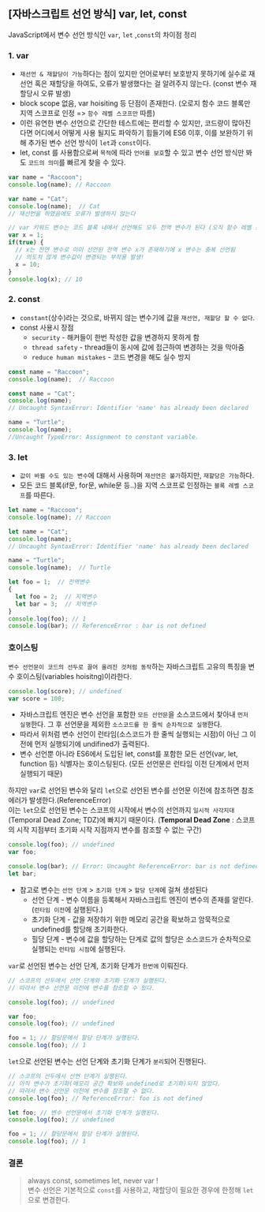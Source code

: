 ## [자바스크립트 선언 방식] var, let, const

JavaScript에서 변수 선언 방식인 `var`, `let` ,`const`의 차이점 정리

### 1. var
- `재선언 & 재할당이 가능`하다는 점이 있지만 언어로부터 보호받지 못하기에 실수로 재선언 혹은 재할당을 하여도, 오류가 발생했다는 걸 알려주지 않는다. (const 변수 재할당시 오류 발생)
- block scope 없음, var hoisiting 등 단점이 존재한다. (오로지 함수 코드 블록만 지역 스코프로 인정 => `함수 레벨 스코프만` 따름)
- 이런 유연한 변수 선언으로 간단한 테스트에는 편리할 수 있지만, 코드량이 많아진다면 어디에서 어떻게 사용 될지도 파악하기 힘들기에 ES6 이후, 이를 보완하기 위해 추가된 변수 선언 방식이 `let`과 `const`이다.
- let, const 를 사용함으로써 `목적`에 따라 `언어를 보호`할 수 있고 변수 선언 방식만 봐도 `코드의 의미`를 빠르게 찾을 수 있다.
```js
var name = "Raccoon";
console.log(name); // Raccoon

var name = "Cat";
console.log(name);  // Cat
// 재선언을 하였음에도 오류가 발생하지 않는다

// var 키워드 변수는 코드 블록 내에서 선언해도 모두 전역 변수가 된다 (오직 함수 레벨 스코프만 따름)
var x = 1;
if(true) {
  // x는 전연 변수로 이미 선언된 전역 변수 x가 존재하기에 x 변수는 중복 선언됨
  // 의도치 않게 변수값이 변경되는 부작용 발생!
  x = 10;
}
console.log(x); // 10
```

### 2. const
- `constant`(상수)라는 것으로, 바뀌지 않는 변수기에 값을 `재선언, 재할당 할 수 없다`.
- const 사용시 장점
  - `security` - 해커들이 한번 작성한 값을 변경하지 못하게 함
  - `thread safety` - thread들이 동시에 값에 접근하여 변경하는 것을 막아줌
  - `reduce human mistakes` - 코드 변경을 해도 실수 방지   
```js
const name = "Raccoon";
console.log(name);  // Raccoon

const name = "Cat";
console.log(name);
// Uncaught SyntaxError: Identifier 'name' has already been declared

name = "Turtle";
console.log(name);
//Uncaught TypeError: Assignment to constant variable.
```

### 3. let
- `값이 바뀔 수도 있는 변수`에 대해서 사용하며 `재선언은 불가`하지만, `재할당은 가능`하다.
- 모든 코드 블록(if문, for문, while문 등..)을 지역 스코프로 인정하는 `블록 레벨 스코프`를 따른다.
```js
let name = "Raccoon";
console.log(name); // Raccoon

let name = "Cat";
console.log(name);
// Uncaught SyntaxError: Identifier 'name' has already been declared

name = "Turtle";
console.log(name);  // Turtle

let foo = 1;  // 전역변수
{
  let foo = 2;  // 지역변수
  let bar = 3;  // 지역변수
}
console.log(foo); // 1
console.log(bar); // ReferenceError : bar is not defined
```

### 호이스팅
`변수 선언문이 코드의 선두로 끌어 올려진 것처럼 동작`하는 자바스크립트 고유의 특징을 변수 호이스팅(variables hoisitng)이라한다.
```js
console.log(score); // undefined
var score = 100;
```
- 자바스크립트 엔진은 변수 선언을 포함한 `모든 선언문`을 소스코드에서 찾아내 `먼저 실행`한다. 그 후 선언문을 제외한 `소스코드를 한 줄씩 순차적으로 실행`한다.
- 따라서 위처럼 변수 선언이 런타임(소스코드가 한 줄씩 실행되는 시점)이 아닌 그 이전에 먼저 실행되기에 undifined가 출력된다.
- 변수 선언뿐 아니라 ES6에서 도입된 let, const를 포함한 모든 선언(var, let, function 등) 식별자는 호이스팅된다. (모든 선언문은 런타임 이전 단계에서 먼저 실행되기 때문)

하지만 `var`로 선언된 변수와 달리 `let`으로 선언된 변수를 선언문 이전에 참조하면 참조 에러가 발생한다.(ReferenceError)   
이는 `let`으로 선언된 변수는 스코프의 시작에서 변수의 선언까지 `일시적 사각지대`(Temporal Dead Zone; TDZ)에 빠지기 때문이다. 
(**Temporal Dead Zone** : 스코프의 시작 지점부터 초기화 시작 지점까지 변수를 참조할 수 없는 구간)
```js
console.log(foo); // undefined
var foo;

console.log(bar); // Error: Uncaught ReferenceError: bar is not defined
let bar;
```

- 참고로 변수는 `선언 단계` > `초기화 단계` > `할당 단계`에 걸쳐 생성된다
  - 선언 단계 - 변수 이름을 등록해서 자바스크립트 엔진이 변수의 존재를 알린다. (`런타임 이전`에 실행된다.)
  - 초기화 단계 - 값을 저장하기 위한 메모리 공간을 확보하고 암묵적으로 undefined를 할당해 초기화한다.
  - 힐당 단계 - 변수에 값을 할당하는 단계로 값의 할당은 소스코드가 순차적으로 실행되는 `런타임 시점`에 실행된다.   
   
`var`로 선언된 변수는 선언 단계, 초기화 단계가 `한번에` 이뤄진다.
```js
// 스코프의 선두에서 선언 단계와 초기화 단계가 실행된다.
// 따라서 변수 선언문 이전에 변수를 참조할 수 있다.

console.log(foo); // undefined

var foo;
console.log(foo); // undefined

foo = 1; // 할당문에서 할당 단계가 실행된다.
console.log(foo); // 1
```
`let`으로 선언된 변수는 선언 단계와 초기화 단계가 `분리`되어 진행된다.
```js
// 스코프의 선두에서 선언 단계가 실행된다.
// 아직 변수가 초기화(메모리 공간 확보와 undefined로 초기화)되지 않았다.
// 따라서 변수 선언문 이전에 변수를 참조할 수 없다.
console.log(foo); // ReferenceError: foo is not defined

let foo; // 변수 선언문에서 초기화 단계가 실행된다.
console.log(foo); // undefined

foo = 1; // 할당문에서 할당 단계가 실행된다.
console.log(foo); // 1
```

### 결론
> always const, sometimes let, never var !   
> 변수 선언은 기본적으로 `const`를 사용하고, 재할당이 필요한 경우에 한정해 `let`으로 변경한다.
